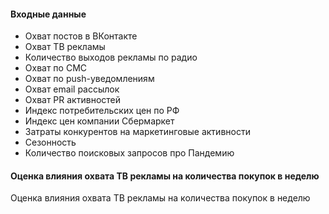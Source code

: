 #### Входные данные
* Охват постов в ВКонтакте
* Охват ТВ рекламы
* Количество выходов рекламы по радио
* Охват по СМС
* Охват по push-уведомлениям
* Охват email рассылок
* Охват PR активностей
* Индекс потребительских цен по РФ
* Индекс цен компании Сбермаркет
* Затраты конкурентов на маркетинговые активности
* Сезонность
* Количество поисковых запросов про Пандемию

#### Оценка влияния охвата ТВ рекламы на количества покупок в неделю
Оценка влияния охвата ТВ рекламы на количества покупок в неделю
